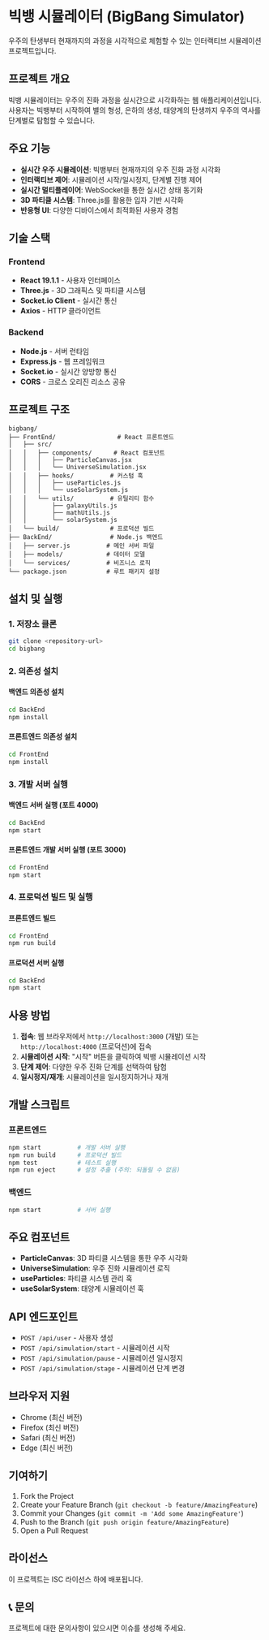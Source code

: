 # 빅뱅 시뮬레이터 (BigBang Simulator)

우주의 탄생부터 현재까지의 과정을 시각적으로 체험할 수 있는 인터랙티브 시뮬레이션 프로젝트입니다.

## 프로젝트 개요

빅뱅 시뮬레이터는 우주의 진화 과정을 실시간으로 시각화하는 웹 애플리케이션입니다. 사용자는 빅뱅부터 시작하여 별의 형성, 은하의 생성, 태양계의 탄생까지 우주의 역사를 단계별로 탐험할 수 있습니다.

## 주요 기능

- **실시간 우주 시뮬레이션**: 빅뱅부터 현재까지의 우주 진화 과정 시각화
- **인터랙티브 제어**: 시뮬레이션 시작/일시정지, 단계별 진행 제어
- **실시간 멀티플레이어**: WebSocket을 통한 실시간 상태 동기화
- **3D 파티클 시스템**: Three.js를 활용한 입자 기반 시각화
- **반응형 UI**: 다양한 디바이스에서 최적화된 사용자 경험

## 기술 스택

### Frontend
- **React 19.1.1** - 사용자 인터페이스
- **Three.js** - 3D 그래픽스 및 파티클 시스템
- **Socket.io Client** - 실시간 통신
- **Axios** - HTTP 클라이언트

### Backend
- **Node.js** - 서버 런타임
- **Express.js** - 웹 프레임워크
- **Socket.io** - 실시간 양방향 통신
- **CORS** - 크로스 오리진 리소스 공유

## 프로젝트 구조

```
bigbang/
├── FrontEnd/                 # React 프론트엔드
│   ├── src/
│   │   ├── components/      # React 컴포넌트
│   │   │   ├── ParticleCanvas.jsx
│   │   │   └── UniverseSimulation.jsx
│   │   ├── hooks/          # 커스텀 훅
│   │   │   ├── useParticles.js
│   │   │   └── useSolarSystem.js
│   │   └── utils/          # 유틸리티 함수
│   │       ├── galaxyUtils.js
│   │       ├── mathUtils.js
│   │       └── solarSystem.js
│   └── build/              # 프로덕션 빌드
├── BackEnd/                # Node.js 백엔드
│   ├── server.js          # 메인 서버 파일
│   ├── models/            # 데이터 모델
│   └── services/          # 비즈니스 로직
└── package.json           # 루트 패키지 설정
```

## 설치 및 실행

### 1. 저장소 클론
```bash
git clone <repository-url>
cd bigbang
```

### 2. 의존성 설치

#### 백엔드 의존성 설치
```bash
cd BackEnd
npm install
```

#### 프론트엔드 의존성 설치
```bash
cd FrontEnd
npm install
```

### 3. 개발 서버 실행

#### 백엔드 서버 실행 (포트 4000)
```bash
cd BackEnd
npm start
```

#### 프론트엔드 개발 서버 실행 (포트 3000)
```bash
cd FrontEnd
npm start
```

### 4. 프로덕션 빌드 및 실행

#### 프론트엔드 빌드
```bash
cd FrontEnd
npm run build
```

#### 프로덕션 서버 실행
```bash
cd BackEnd
npm start
```

## 사용 방법

1. **접속**: 웹 브라우저에서 `http://localhost:3000` (개발) 또는 `http://localhost:4000` (프로덕션)에 접속
2. **시뮬레이션 시작**: "시작" 버튼을 클릭하여 빅뱅 시뮬레이션 시작
3. **단계 제어**: 다양한 우주 진화 단계를 선택하여 탐험
4. **일시정지/재개**: 시뮬레이션을 일시정지하거나 재개

## 개발 스크립트

### 프론트엔드
```bash
npm start          # 개발 서버 실행
npm run build      # 프로덕션 빌드
npm test           # 테스트 실행
npm run eject      # 설정 추출 (주의: 되돌릴 수 없음)
```

### 백엔드
```bash
npm start          # 서버 실행
```

## 주요 컴포넌트

- **ParticleCanvas**: 3D 파티클 시스템을 통한 우주 시각화
- **UniverseSimulation**: 우주 진화 시뮬레이션 로직
- **useParticles**: 파티클 시스템 관리 훅
- **useSolarSystem**: 태양계 시뮬레이션 훅

## API 엔드포인트

- `POST /api/user` - 사용자 생성
- `POST /api/simulation/start` - 시뮬레이션 시작
- `POST /api/simulation/pause` - 시뮬레이션 일시정지
- `POST /api/simulation/stage` - 시뮬레이션 단계 변경

## 브라우저 지원

- Chrome (최신 버전)
- Firefox (최신 버전)
- Safari (최신 버전)
- Edge (최신 버전)

## 기여하기

1. Fork the Project
2. Create your Feature Branch (`git checkout -b feature/AmazingFeature`)
3. Commit your Changes (`git commit -m 'Add some AmazingFeature'`)
4. Push to the Branch (`git push origin feature/AmazingFeature`)
5. Open a Pull Request

## 라이선스

이 프로젝트는 ISC 라이선스 하에 배포됩니다.

## 📞 문의

프로젝트에 대한 문의사항이 있으시면 이슈를 생성해 주세요.
